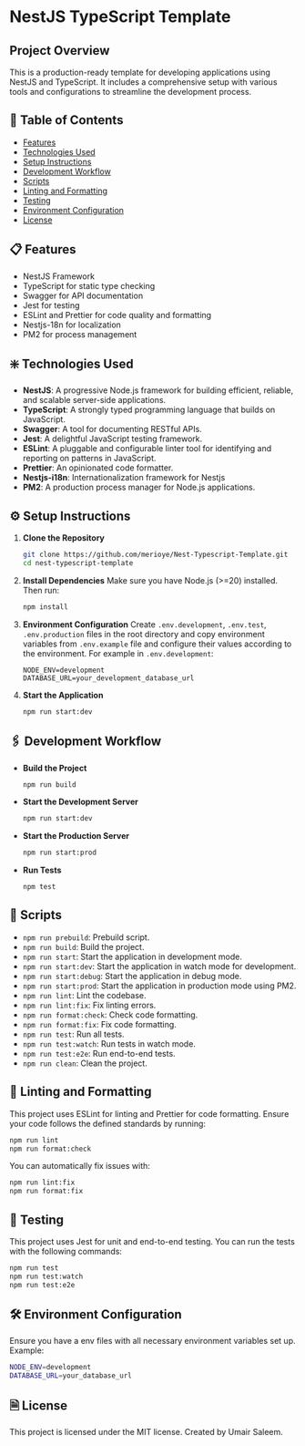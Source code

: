# NestJS TypeScript Template

## Project Overview

This is a production-ready template for developing applications using NestJS and TypeScript. It includes a comprehensive setup with various tools and configurations to streamline the development process.

## 📖 Table of Contents

- [Features](#features)
- [Technologies Used](#technologies-used)
- [Setup Instructions](#setup-instructions)
- [Development Workflow](#development-workflow)
- [Scripts](#scripts)
- [Linting and Formatting](#linting-and-formatting)
- [Testing](#testing)
- [Environment Configuration](#environment-configuration)
- [License](#license)

## 📋 Features

- NestJS Framework
- TypeScript for static type checking
- Swagger for API documentation
- Jest for testing
- ESLint and Prettier for code quality and formatting
- Nestjs-18n for localization
- PM2 for process management

## ❇️ Technologies Used

- **NestJS**: A progressive Node.js framework for building efficient, reliable, and scalable server-side applications.
- **TypeScript**: A strongly typed programming language that builds on JavaScript.
- **Swagger**: A tool for documenting RESTful APIs.
- **Jest**: A delightful JavaScript testing framework.
- **ESLint**: A pluggable and configurable linter tool for identifying and reporting on patterns in JavaScript.
- **Prettier**: An opinionated code formatter.
- **Nestjs-i18n**: Internationalization framework for Nestjs
- **PM2**: A production process manager for Node.js applications.

## ⚙️ Setup Instructions

1. **Clone the Repository**

   ```bash
   git clone https://github.com/merioye/Nest-Typescript-Template.git
   cd nest-typescript-template
   ```

2. **Install Dependencies**
   Make sure you have Node.js (>=20) installed. Then run:

   ```bash
   npm install
   ```

3. **Environment Configuration**
   Create `.env.development`, `.env.test`, `.env.production` files in the root directory and copy environment variables from `.env.example` file and configure their values according to the environment. For example in `.env.development`:

   ```env
   NODE_ENV=development
   DATABASE_URL=your_development_database_url
   ```

4. **Start the Application**
   ```bash
   npm run start:dev
   ```

## 🖇️ Development Workflow

- **Build the Project**

  ```bash
  npm run build
  ```

- **Start the Development Server**

  ```bash
  npm run start:dev
  ```

- **Start the Production Server**

  ```bash
  npm run start:prod
  ```

- **Run Tests**
  ```bash
  npm test
  ```

## 📝 Scripts

- `npm run prebuild`: Prebuild script.
- `npm run build`: Build the project.
- `npm run start`: Start the application in development mode.
- `npm run start:dev`: Start the application in watch mode for development.
- `npm run start:debug`: Start the application in debug mode.
- `npm run start:prod`: Start the application in production mode using PM2.
- `npm run lint`: Lint the codebase.
- `npm run lint:fix`: Fix linting errors.
- `npm run format:check`: Check code formatting.
- `npm run format:fix`: Fix code formatting.
- `npm run test`: Run all tests.
- `npm run test:watch`: Run tests in watch mode.
- `npm run test:e2e`: Run end-to-end tests.
- `npm run clean`: Clean the project.

## 🔖 Linting and Formatting

This project uses ESLint for linting and Prettier for code formatting. Ensure your code follows the defined standards by running:

```bash
npm run lint
npm run format:check
```

You can automatically fix issues with:

```bash
npm run lint:fix
npm run format:fix
```

## 🧪 Testing

This project uses Jest for unit and end-to-end testing. You can run the tests with the following commands:

```bash
npm run test
npm run test:watch
npm run test:e2e
```

## 🛠️ Environment Configuration

Ensure you have a env files with all necessary environment variables set up. Example:

```bash
NODE_ENV=development
DATABASE_URL=your_database_url
```

## 🗎 License

This project is licensed under the MIT license.
Created by Umair Saleem.
